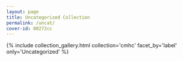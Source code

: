 ```yaml
---
layout: page
title: Uncategorized Collection
permalink: /uncat/
cover-id: 00272cc
---
```


{% include collection_gallery.html collection='cmhc' facet_by='label' only='Uncategorized' %}
